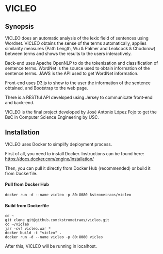 # VICLEO

## Synopsis

VICLEO does an automatic analysis of the lexic field of sentences using Wordnet. VICLEO obtains the sense of the terms automatically, applies similarity measures (Path Length, Wu & Palmer and Leakcock & Chodorow) between terms and shows the results to the users interactively.

Back-end uses Apache OpenNLP to do the tokenization and classification of sentence terms. WordNet is the source used to obtain information of the sentence terms. JAWS is the API used to get WordNet information.

Front-end uses D3.js to show to the user the information of the sentence obtained, and Bootstrap to the web page.

There is a RESTful API developed using Jersey to communicate front-end and back-end.

VICLEO is the final project developed by José Antonio López Fojo to get the BsC in Computer Science Engineering by USC.

## Installation

VICLEO uses Docker to simplify deployment process.

First of all, you need to install Docker. Instructions can be found here: https://docs.docker.com/engine/installation/

Then, you can pull it directly from Docker Hub (recommended) or build it from Dockerfile.

#### Pull from Docker Hub
```
docker run -d --name vicleo -p 80:8080 kstromeiraos/vicleo
```

#### Build from Dockerfile
```
cd ~
git clone git@github.com:kstromeiraos/vicleo.git
cd ~/vicleo
jar -cvf vicleo.war *  
docker build -t "vicleo" .
docker run -d --name vicleo -p 80:8080 vicleo
```

After this, VICLEO will be running in localhost.

